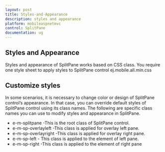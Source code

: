```yaml
---
layout: post
title: Styles-and-Appearance
description: styles and appearance
platform: mobileaspnetmvc
control: SplitPane
documentation: ug
---
```


## Styles and Appearance

Styles and appearance of SplitPane works based on CSS class. You require one style sheet to apply styles to SplitPane control ej.mobile.all.min.css

## Customize styles

In some scenarios, it is necessary to change color or design of SplitPane control’s appearance. In that case, you can override default styles of SplitPane control using its class names. The following are specific class names you can use to modify styles and appearance in SplitPane.

* e-m-splitpane -This is the root class of SplitPane control.
* e-m-sp-overlayleft -This class is applied for overlay left pane.
* e-m-sp-overlayright -This class is applied for overlay right pane.
* e-m-sp-left - This class is applied to the element of left pane.
* e-m-sp-right -This class is applied to the element of right pane





